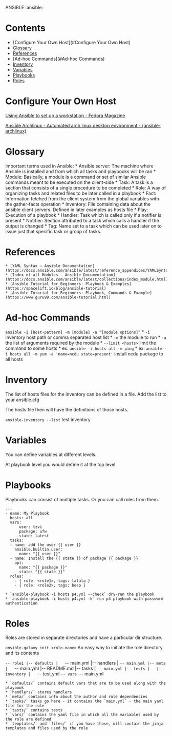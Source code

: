 ANSIBLE
:ansible:

# Contents

- [Configure Your Own Host](#Configure Your Own Host)
- [Glossary](#Glossary)
- [References](#References)
- [Ad-hoc Commands](#Ad-hoc Commands)
- [Inventory](#Inventory)
- [Variables](#Variables)
- [Playbooks](#Playbooks)
- [Roles](#Roles)

# Configure Your Own Host

[Using Ansible to set up a workstation - Fedora Magazine](https://fedoramagazine.org/using-ansible-setup-workstation/)

[Ansible Archlinux - Automated arch linux desktop environment - (ansible-archlinux)](https://opensourcelibs.com/lib/ansible-archlinux)

# Glossary

Important terms used in Ansible:
    * Ansible server: The machine where Ansible is installed and from which all tasks and playbooks will be ran
    * Module: Basically, a module is a command or set of similar Ansible commands meant to be executed on the client-side
    * Task: A task is a section that consists of a single procedure to be completed
    * Role: A way of organizing tasks and related files to be later called in a playbook
    * Fact: Information fetched from the client system from the global variables with the gather-facts operation
    * Inventory: File containing data about the ansible client servers. Defined in later examples as hosts file
    * Play: Execution of a playbook
    * Handler: Task which is called only if a notifier is present
    * Notifier: Section attributed to a task which calls a handler if the output is changed
    * Tag: Name set to a task which can be used later on to issue just that specific task or group of tasks.


# References

    * [YAML Syntax — Ansible Documentation](https://docs.ansible.com/ansible/latest/reference_appendices/YAMLSyntax.html)
    * [Index of all Modules — Ansible Documentation](https://docs.ansible.com/ansible/latest/collections/index_module.html)
    * [Ansible Tutorial for Beginners: Playbook & Examples](https://spacelift.io/blog/ansible-tutorial)
    * [Ansible Tutorial for Beginners: Playbook, Commands & Example](https://www.guru99.com/ansible-tutorial.html)

# Ad-hoc Commands

`ansible -i [host-pattern] -m [module] -a “[module options]”`
    * `-i` inventory host path or comma separated host list
    * `-m` the module to run
    * `-a` the list of arguments required by the module
    * `--limit <hosts>` limit the command to some hosts
    * ex: `ansible -i hosts all -m ping`
    * ex: `ansible -i hosts all -m yum -a 'name=ncdu state=present'` install ncdu package to all hosts



# Inventory

The list of hosts files for the inventory can be defined in a file. Add the list to your ansible.cfg

The hosts file then will have the definitions of those hosts.

`ansible-inventory --list` test inventory

# Variables

You can define variables at different levels.

At playbook level you would define it at the top level

# Playbooks

Playbooks can consist of multiple tasks. Or you can call roles from them.

```
---
- name: My Playbook
  hosts: all
  vars:
      user: tzvi
      package: ufw
      state: latest
  tasks:
  - name: add the user {{ user }}
    ansible.builtin.user:
      name: "{{ user }}"
  - name: Install the {{ state }} of package {{ package }}
    apt:
      name: "{{ package }}"
      state: "{{ state }}"
  roles:
    - { role: <role1>, tags: lalala }
    - { role: <role2>, tags: beep }
```


    * `ansible-playbook -i hosts p4.yml --check` dry-run the playbook
    * `ansible-playbook -i hosts p4.yml -k` run p4 playbook with password authentication

# Roles

Roles are stored in separate directories and have a particular dir structure.

`ansible-galaxy init <role-name>` An easy way to initiate the role directory and its contents

`-- role1
    |-- defaults
    |   `-- main.yml
    |-- handlers
    |   `-- main.yml
    |-- meta
    |   `-- main.yml
    |-- README.md
    |-- tasks
    |   `-- main.yml
    |-- tests
    |   |-- inventory
    |   `-- test.yml
    `-- vars
        `-- main.yml

    * `defaults/` contains default vars that are to be used along with the playbook
    * `handlers/` stores handlers
    * `meta/` contains info about the author and role dependencies
    * `tasks/` tasks go here - it contains the `main.yml` - the main yaml file for the role
    * `tests/` contains tests
    * `vars/` contains the yaml file in which all the variables used by the role are defined
    * `templates/` and `files/` if you have those, will contain the jinja templates and files used by the role
